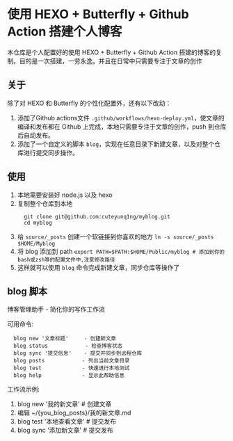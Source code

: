 # 使用 HEXO + Butterfly + Github Action 搭建个人博客

本仓库是个人配置好的使用 HEXO + Butterfly + Github Action 搭建的博客的复制。目的是一次搭建，一劳永逸。并且在日常中只需要专注于文章的创作

## 关于
除了对 HEXO 和 Butterfly 的个性化配置外，还有以下改动：
1. 添加了Github actions文件 `.github/workflows/hexo-deploy.yml`，使文章的编译和发布都在 Github 上完成，本地只需要专注于文章的创作，push 到仓库后自动发布。
2. 添加了一个自定义的脚本 `blog`，实现在任意目录下新建文章，以及对整个仓库进行提交同步操作。

## 使用 

1. 本地需要安装好 node.js 以及 hexo
2. 复制整个仓库到本地
   ```shell
     git clone git@github.com:cuteyunq1ng/myblog.git
     cd myblog
   ```
3. 给 `source/_posts` 创建一个软链接到你喜欢的地方
   ```ln -s source/_posts $HOME/Myblog```
4. 将 blog 添加到 path
   ```export PATH=$PATH:$HOME/Public/myblog # 添加到你的bash或zsh等的配置文件中,注意修改路径```
5. 这样就可以使用 `blog` 命令完成新建文章，同步仓库等操作了

## blog 脚本
博客管理助手 - 简化你的写作工作流

可用命令:
```shell
  blog new '文章标题'     - 创建新文章
  blog status            - 检查博客状态
  blog sync '提交信息'    - 提交并同步到远程仓库
  blog posts            - 列出当前文章目录
  blog test             - 快速进行本地测试
  blog help             - 显示此帮助信息
```

工作流示例:
  1. blog new '我的新文章'     # 创建文章
  2. 编辑 ~/{you_blog_posts}/我的新文章.md
  3. blog test '本地查看文章'    # 提交发布
  4. blog sync '添加新文章'    # 提交发布

